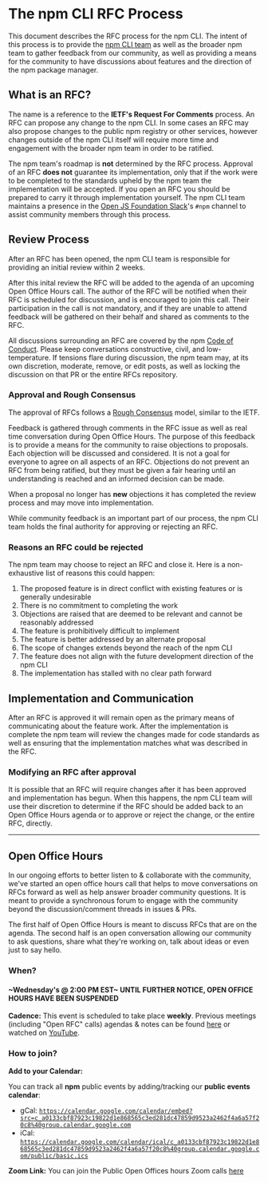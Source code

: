 # The npm CLI RFC Process

This document describes the RFC process for the npm CLI. The intent of this process is to provide the [npm CLI team](https://github.com/orgs/npm/teams/cli-team) as well as the broader npm team to gather feedback from our community, as well as providing a means for the community to have discussions about features and the direction of the npm package manager.

## What is an RFC?

The name is a reference to the **IETF's Request For Comments** process. An RFC can propose any change to the npm CLI. In some cases an RFC may also propose changes to the public npm registry or other services, however changes outside of the npm CLI itself will require more time and engagement with the broader npm team in order to be ratified.

The npm team's roadmap is **not** determined by the RFC process. Approval of an RFC **does not** guarantee its implementation, only that if the work were to be completed to the standards upheld by the npm team the implementation will be accepted. If you open an RFC you should be prepared to carry it through implementation yourself. The npm CLI team maintains a presence in the [Open JS Foundation Slack](https://openjsf.org/collaboration/)'s `#npm` channel to assist community members through this process.

## Review Process

After an RFC has been opened, the npm CLI team is responsible for providing an initial review within 2 weeks.

After this inital review the RFC will be added to the agenda of an upcoming Open Office Hours call. The author of the RFC will be notified when their RFC is scheduled for discussion, and is encouraged to join this call. Their participation in the call is not mandatory, and if they are unable to attend feedback will be gathered on their behalf and shared as comments to the RFC.

All discussions surrounding an RFC are covered by the npm [Code of Conduct](https://www.npmjs.com/policies/conduct). Please keep conversations constructive, civil, and low-temperature. If tensions flare during discussion, the npm team may, at its own discretion, moderate, remove, or edit posts, as well as locking the discussion on that PR or the entire RFCs repository.

### Approval and Rough Consensus

The approval of RFCs follows a [Rough Consensus](https://tools.ietf.org/html/rfc7282) model, similar to the IETF.

Feedback is gathered through comments in the RFC issue as well as real time conversation during Open Office Hours. The purpose of this feedback is to provide a means for the community to raise objections to proposals. Each objection will be discussed and considered. It is not a goal for everyone to agree on all aspects of an RFC. Objections do not prevent an RFC from being ratified, but they must be given a fair hearing until an understanding is reached and an informed decision can be made.

When a proposal no longer has **new** objections it has completed the review process and may move into implementation.

While community feedback is an important part of our process, the npm CLI team holds the final authority for approving or rejecting an RFC.

### Reasons an RFC could be rejected

The npm team may choose to reject an RFC and close it. Here is a non-exhaustive list of reasons this could happen:

1. The proposed feature is in direct conflict with existing features or is generally undesirable
2. There is no commitment to completing the work
3. Objections are raised that are deemed to be relevant and cannot be reasonably addressed
4. The feature is prohibitively difficult to implement
5. The feature is better addressed by an alternate proposal
6. The scope of changes extends beyond the reach of the npm CLI
7. The feature does not align with the future development direction of the npm CLI
8. The implementation has stalled with no clear path forward

## Implementation and Communication

After an RFC is approved it will remain open as the primary means of communicating about the feature work. After the implementation is complete the npm team will review the changes made for code standards as well as ensuring that the implementation matches what was described in the RFC.

### Modifying an RFC after approval

It is possible that an RFC will require changes after it has been approved and implementation has begun. When this happens, the npm CLI team will use their discretion to determine if the RFC should be added back to an Open Office Hours agenda or to approve or reject the change, or the entire RFC, directly.

---

## Open Office Hours

In our ongoing efforts to better listen to & collaborate with the community, we've started an open office hours call that helps to move conversations on RFCs forward as well as help answer broader community questions. It is meant to provide a synchronous forum to engage with the community beyond the discussion/comment threads in issues & PRs.

The first half of Open Office Hours is meant to discuss RFCs that are on the agenda. The second half is an open conversation allowing our community to ask questions, share what they're working on, talk about ideas or even just to say hello.

### When?

#### ~Wednesday's @ 2:00 PM EST~ UNTIL FURTHER NOTICE, OPEN OFFICE HOURS HAVE BEEN SUSPENDED

**Cadence:**
This event is scheduled to take place **weekly**. Previous meetings (including "Open RFC" calls) agendas & notes can be found [here](https://github.com/npm/rfcs/issues?q=is%3Aissue+sort%3Aupdated-desc+is%3Aclosed+label%3Ameeting) or watched on [YouTube](https://www.youtube.com/playlist?list=PLQso55XhxkgBKhtFahRx20wyWE488kKJJ).

### How to join?

**Add to your Calendar:**

You can track all **npm** public events by adding/tracking our **public events calendar**:

* gCal: [`https://calendar.google.com/calendar/embed?src=c_a0133cbf87923c19822d1e868565c3ed281dc47859d9523a2462f4a6a57f20c8%40group.calendar.google.com`](https://calendar.google.com/calendar/embed?src=c_a0133cbf87923c19822d1e868565c3ed281dc47859d9523a2462f4a6a57f20c8%40group.calendar.google.com) 
* iCal: [`https://calendar.google.com/calendar/ical/c_a0133cbf87923c19822d1e868565c3ed281dc47859d9523a2462f4a6a57f20c8%40group.calendar.google.com/public/basic.ics`](https://calendar.google.com/calendar/ical/c_a0133cbf87923c19822d1e868565c3ed281dc47859d9523a2462f4a6a57f20c8%40group.calendar.google.com/public/basic.ics)

**Zoom Link:** You can join the Public Open Offices hours Zoom calls [here](https://github.zoom.us/j/93497811229?pwd=SjJWaVd1V2dEZkMvUWRMQlFYdVgzQT09)
